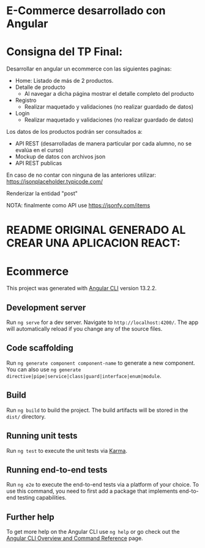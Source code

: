 # E-Commerce desarrollado con Angular

# Consigna del TP Final:

Desarrollar en angular un ecommerce con las siguientes paginas:

* Home: Listado de más de 2 productos. 
* Detalle de producto
    * Al navegar a dicha página mostrar el detalle completo del producto
* Registro
    * Realizar maquetado y validaciones (no realizar guardado de datos)
* Login
    * Realizar maquetado y validaciones (no realizar guardado de datos)

Los datos de los productos podrán ser consultados a:
* API REST (desarrolladas de manera particular por cada alumno, no se evalúa en el curso)
* Mockup de datos con archivos json
* API REST publicas

En caso de no contar con ninguna de las anteriores utilizar: https://jsonplaceholder.typicode.com/

Renderizar la entidad "post"

NOTA: finalmente como API use https://jsonfy.com/items

# README ORIGINAL GENERADO AL CREAR UNA APLICACION REACT:

# Ecommerce

This project was generated with [Angular CLI](https://github.com/angular/angular-cli) version 13.2.2.

## Development server

Run `ng serve` for a dev server. Navigate to `http://localhost:4200/`. The app will automatically reload if you change any of the source files.

## Code scaffolding

Run `ng generate component component-name` to generate a new component. You can also use `ng generate directive|pipe|service|class|guard|interface|enum|module`.

## Build

Run `ng build` to build the project. The build artifacts will be stored in the `dist/` directory.

## Running unit tests

Run `ng test` to execute the unit tests via [Karma](https://karma-runner.github.io).

## Running end-to-end tests

Run `ng e2e` to execute the end-to-end tests via a platform of your choice. To use this command, you need to first add a package that implements end-to-end testing capabilities.

## Further help

To get more help on the Angular CLI use `ng help` or go check out the [Angular CLI Overview and Command Reference](https://angular.io/cli) page.
